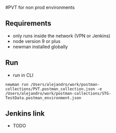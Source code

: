#PVT for non prod environments

## Requirements
 - only runs inside the network (VPN or Jenkins)
 - node version 9 or plus
 - newman installed globally

## Run
 - run in CLI
 ```
 newman run /Users/alejandro/work/postman-collections/PVT.postman_collection.json -e /Users/alejandro/work/postman-collections/STG-TestData.postman_environment.json
 ```
## Jenkins link
 - TODO
 